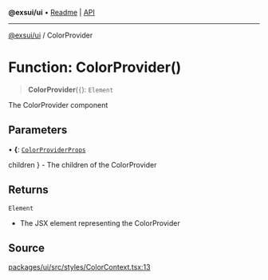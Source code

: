 **@exsui/ui** • [Readme](../README.md) \| [API](../globals.md)

***

[@exsui/ui](../README.md) / ColorProvider

# Function: ColorProvider()

> **ColorProvider**(`{`): `Element`

The ColorProvider component

## Parameters

• **\{**: [`ColorProviderProps`](../interfaces/ColorProviderProps.md)

children \} - The children of the ColorProvider

## Returns

`Element`

- The JSX element representing the ColorProvider

## Source

[packages/ui/src/styles/ColorContext.tsx:13](https://github.com/dirheimerb/exsui/blob/c97dab6/packages/ui/src/styles/ColorContext.tsx#L13)
